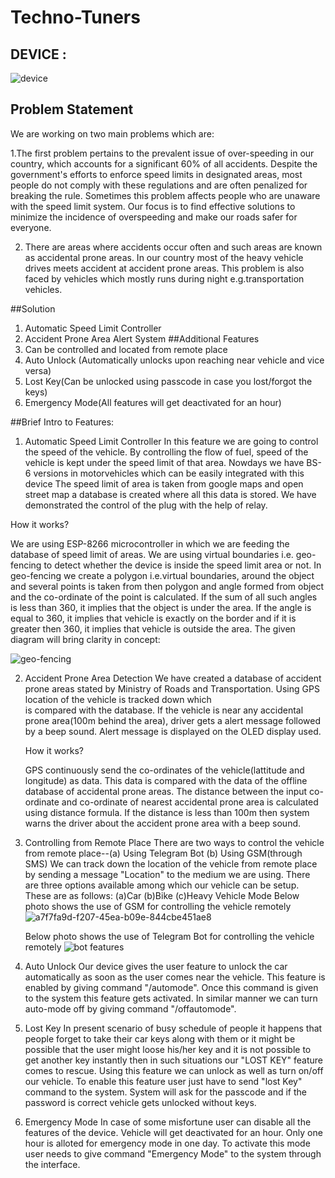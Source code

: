 # Techno-Tuners
## DEVICE :
![device](https://user-images.githubusercontent.com/116189633/230726565-ed604742-2a03-4ad1-b651-b5a2efb06dde.jpg)


## Problem Statement
We are working on two main problems which are:

1.The first problem pertains to the prevalent issue of over-speeding in our country, which accounts for a significant 60% of all accidents.
  Despite the government's efforts to enforce speed limits in designated areas, most people do not comply with these regulations and are often penalized for     breaking the rule. Sometimes this problem affects people who are unaware with the speed limit system. Our focus is to find effective solutions to minimize     the incidence of overspeeding and make our roads safer for everyone.


2. There are areas where accidents occur often and such areas are known as accidental prone areas. In our country most of the heavy vehicle drives meets          accident at accident prone areas. This problem is also faced by vehicles which mostly runs during night e.g.transportation vehicles.


##Solution

1. Automatic Speed Limit Controller
2. Accident Prone Area Alert System
##Additional Features
1. Can be controlled and located from remote place
2. Auto Unlock (Automatically unlocks upon reaching near vehicle and vice versa)
3. Lost Key(Can be unlocked using passcode in case you lost/forgot the keys)
4. Emergency Mode(All features will get deactivated for an hour)

##Brief Intro to Features:

1. Automatic Speed Limit Controller
   In this feature we are going to control the speed of the vehicle. By controlling the flow of fuel, speed of the vehicle is kept under the speed limit of        that area. Nowdays we have BS-6 versions in motorvehicles which can be easily integrated with this device The speed limit of area is taken from google maps    and open street map a database is created where  all this data is stored. We have demonstrated the control of the plug with the help of relay.  
  
  How it works?
  
   We are using ESP-8266 microcontroller in which we are feeding the database of speed limit of areas. We are using virtual boundaries i.e. geo-fencing to        detect whether the device is inside the speed limit area or not. In geo-fencing we create a  polygon i.e.virtual boundaries, around the object and several 
   points is taken from then polygon and angle formed from object and the co-ordinate of the point is calculated. If the sum of all such angles is less than      360, it implies that the object is under the area. If the angle is equal to 360, it implies that vehicle is exactly on the border and if it is greater then    360, it implies that vehicle is outside the area.
   The given diagram will bring clarity in concept:
   
   
   ![geo-fencing](https://user-images.githubusercontent.com/116189633/230754794-9fb52530-2238-49c5-b1bd-05657d83c21c.gif)


2. Accident Prone Area Detection
   We have created a database of accident prone areas stated by Ministry of Roads and Transportation. Using GPS location of the vehicle is tracked down which  
   is compared with the database. If the vehicle is near any accidental prone area(100m behind the area), driver gets a alert message followed by a beep sound.    Alert message is displayed on the OLED display used.
   
   How it works?
   
   GPS continuously send the co-ordinates of the vehicle(lattitude and longitude) as data. This data is compared with the data of the offline database of          accidental prone areas. The distance between the input co-ordinate and co-ordinate of nearest accidental prone area is calculated using distance formula. If    the distance is less than 100m then system warns the driver about the accident prone area with a beep sound.  
   
3. Controlling from Remote Place
   There are two ways to control the vehicle from remote place--(a) Using Telegram Bot
                                                                (b) Using GSM(through SMS)
   We can track down the location of the vehicle from remote place by sending a message "Location" to the medium we are using. There are three options            available among which our vehicle can be setup. These are as follows: (a)Car   (b)Bike  (c)Heavy Vehicle Mode
   Below photo shows the use of GSM for controlling the vehicle remotely
   ![a7f7fa9d-f207-45ea-b09e-844cbe451ae8](https://user-images.githubusercontent.com/116189633/230751242-3234a867-0cff-4719-8b17-1d9153f4c47b.jpg)
   
   Below photo shows the use of Telegram Bot for controlling the vehicle remotely
   ![bot features](https://user-images.githubusercontent.com/116189633/230726479-93fde404-264a-4011-b87f-dff5edd5a85e.jpg)
 
4. Auto Unlock
   Our device gives the user feature to unlock the car automatically as soon as the user comes near the vehicle. This feature is enabled by giving command        "/automode". Once this command is given to the system this feature gets activated. In similar manner we can turn auto-mode off by giving command                "/offautomode".
  
5. Lost Key
   In present scenario of busy schedule of people it happens that people forget to take their car keys along with them or it might be possible that the user      might loose his/her key and it is not possible to get another key instantly then in such situations our "LOST KEY" feature comes to rescue. Using this          feature we can unlock as well as turn on/off our vehicle. To enable this feature user just have to send "lost Key" command to the system. System will ask      for the passcode and if the password is correct vehicle gets unlocked without keys.
   
 6. Emergency Mode
    In case of some misfortune user can disable all the features of the device. Vehicle will get deactivated for an hour. Only one hour is alloted for             emergency mode in one day. To activate this mode user needs to give command "Emergency Mode" to the system through the interface.



